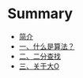 # Summary

* [简介](README.md)
* [一、什么是算法？](yi-3001-shi-yao-shi-suan-fa-ff1f.md)
* [二、二分查找](er-3001-er-fen-cha-zhao.md)
* [三、关于大O](san-3001-guan-yu-da-o.md)

